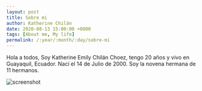 ```yaml
---
layout: post
title: Sobre mi
author: Katherine Chilán
date: 2020-08-13 15:00:00 +0800
tags: [About me, My life]
permalink: /:year/:month/:day/sobre-mi
---
```


Hola a todos, Soy Katherine Emily Chilán Choez, tengo 20 años y vivo en Guayaquil, Ecuador.
Nací el 14 de Julio de 2000. Soy la novena hermana de 11 hermanos. 


![screenshot](/screenshot.png)

